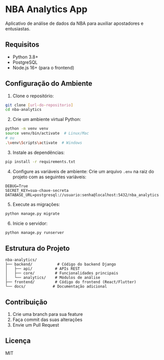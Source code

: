 # NBA Analytics App

Aplicativo de análise de dados da NBA para auxiliar apostadores e entusiastas.

## Requisitos

- Python 3.8+
- PostgreSQL
- Node.js 16+ (para o frontend)

## Configuração do Ambiente

1. Clone o repositório:
```bash
git clone [url-do-repositorio]
cd nba-analytics
```

2. Crie um ambiente virtual Python:
```bash
python -m venv venv
source venv/bin/activate  # Linux/Mac
# ou
.\venv\Scripts\activate  # Windows
```

3. Instale as dependências:
```bash
pip install -r requirements.txt
```

4. Configure as variáveis de ambiente:
Crie um arquivo `.env` na raiz do projeto com as seguintes variáveis:
```
DEBUG=True
SECRET_KEY=sua-chave-secreta
DATABASE_URL=postgresql://usuario:senha@localhost:5432/nba_analytics
```

5. Execute as migrações:
```bash
python manage.py migrate
```

6. Inicie o servidor:
```bash
python manage.py runserver
```

## Estrutura do Projeto

```
nba-analytics/
├── backend/           # Código do backend Django
│   ├── api/          # APIs REST
│   ├── core/         # Funcionalidades principais
│   └── analytics/    # Módulos de análise
├── frontend/         # Código do frontend (React/Flutter)
└── docs/            # Documentação adicional
```

## Contribuição

1. Crie uma branch para sua feature
2. Faça commit das suas alterações
3. Envie um Pull Request

## Licença

MIT 
